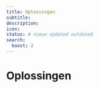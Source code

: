 ```yaml
---
title: Oplossingen
subtitle:
description:
icon:
status: # nieuw updated outdated
search:
  boost: 2 
---
```


# Oplossingen